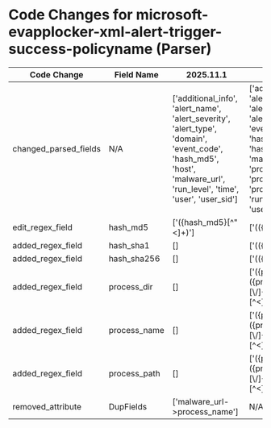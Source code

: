 # Code Changes for microsoft-evapplocker-xml-alert-trigger-success-policyname (Parser)

| Code Change | Field Name | 2025.11.1 | 2025.12.1 |
|-------------|------------|-----------|------------|
| changed_parsed_fields | N/A | ['additional_info', 'alert_name', 'alert_severity', 'alert_type', 'domain', 'event_code', 'hash_md5', 'host', 'malware_url', 'run_level', 'time', 'user', 'user_sid'] | ['additional_info', 'alert_name', 'alert_severity', 'alert_type', 'domain', 'event_code', 'hash_md5', 'hash_sha1', 'hash_sha256', 'host', 'malware_url', 'process_dir', 'process_name', 'process_path', 'run_level', 'time', 'user', 'user_sid'] |
| edit_regex_field | hash_md5 | ['<FileHash>({hash_md5}[^"<]+)'] | ['<FileHash>(({hash_sha256}\w{64})|({hash_sha1}\w{40})|({hash_md5}\w{32}))'] |
| added_regex_field | hash_sha1 | [] | ['<FileHash>(({hash_sha256}\w{64})|({hash_sha1}\w{40})|({hash_md5}\w{32}))'] |
| added_regex_field | hash_sha256 | [] | ['<FileHash>(({hash_sha256}\w{64})|({hash_sha1}\w{40})|({hash_md5}\w{32}))'] |
| added_regex_field | process_dir | [] | ['<FilePath>({process_path}({process_dir}[^<]*[\\\/]+)?({process_name}[^<]+?))<'] |
| added_regex_field | process_name | [] | ['<FilePath>({process_path}({process_dir}[^<]*[\\\/]+)?({process_name}[^<]+?))<'] |
| added_regex_field | process_path | [] | ['<FilePath>({process_path}({process_dir}[^<]*[\\\/]+)?({process_name}[^<]+?))<'] |
| removed_attribute | DupFields | ['malware_url->process_name'] | N/A |